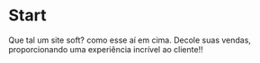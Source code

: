 # Start

Que tal um site soft? como esse aí em cima.
Decole suas vendas, proporcionando uma experiência incrível ao cliente!!  

